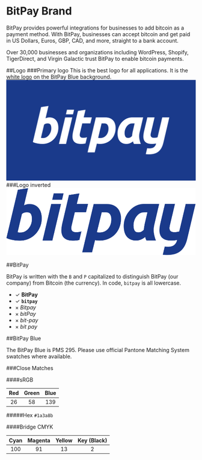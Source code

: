 BitPay Brand
============

BitPay provides powerful integrations for businesses to add bitcoin as a payment method. With BitPay, businesses can accept bitcoin and get paid in US Dollars, Euros, GBP, CAD, and more, straight to a bank account.

Over 30,000 businesses and organizations including WordPress, Shopify, TigerDirect, and Virgin Galactic trust BitPay to enable bitcoin payments.

##Logo
###Primary logo
This is the best logo for all applications. It is the [white logo](bitpay-logo-primary.png) on the BitPay Blue background.
![BitPay Logo](bitpay-logo-full.png)
###Logo inverted
![BitPay Logo Inverse](bitpay-logo-inverse.png)

##BitPay

BitPay is written with the `B` and `P` capitalized to distinguish BitPay (our company) from Bitcoin (the currency). In code, `bitpay` is all lowercase.

- ✓ **BitPay**
- ✓ **`bitpay`**
- × *Bitpay*
- × *bitPay*
- × *bit-pay*
- × *bit pay*

##BitPay Blue

The BitPay Blue is PMS 295. Please use official Pantone Matching System swatches where available.

###Close Matches

####sRGB

| Red | Green | Blue |
|:---:|:-----:|:----:|
|  26  |   58  |  139  |

#####Hex
`#1a3a8b`

####Bridge CMYK

| Cyan | Magenta | Yellow | Key (Black) |
|:----:|:-------:|:------:|:-----------:|
| 100  |   91    |   13    |      2     |
